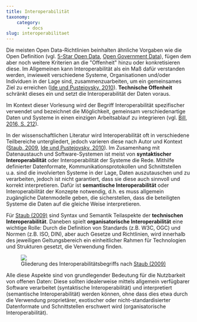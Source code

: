 ```yaml
---
title: Interoperabilität
taxonomy:
    category:
        - docs
slug: interoperabilitaet
---
```


<style>
#schaubild_interoperabilitaet svg {
  width: auto;
  height: auto;
  max-width: 750px;
}

#schaubild_interoperabilitaet svg path {
  margin:50px;
}
</style>

Die meisten Open Data-Richtlinien beinhalten ähnliche Vorgaben wie die Open Definition (vgl. [5-Star Open Data](../5star), [Open Government Data](/opendata/vorlesung/open-government-data)), fügen dem aber noch weitere Kriterien an die "Offenheit" hinzu oder konkretisieren diese. Im Allgemeinen kann Interoperabilität als ein Maß dafür verstanden werden, inwieweit verschiedene Systeme, Organisationen und/oder Individuen in der Lage sind, zusammenzuarbeiten, um ein gemeinsames Ziel zu erreichen ([Ide und Pustejovsky, 2010](/opendata/vorlesung/literatur#Ide2010)).  **Technische Offenheit** schränkt dieses ein und setzt die Interoperabilität der Daten voraus.

Im Kontext dieser Vorlesung wird der Begriff Interoperabilität spezifischer verwendet und bezeichnet die Möglichkeit, gemeinsam verschiedenartige Daten und Systeme in einen einzigen Arbeitsablauf zu integrieren (vgl. [Bill, 2016, S. 212](/opendata/vorlesung/literatur#bill2016)).

In der wissenschaftlichen Literatur wird Interoperabilität oft in verschiedene Teilbereiche untergliedert, jedoch varieren diese nach Autor und Kontext ([Staub, 2009](/opendata/vorlesung/literatur#Staub2009), [Ide und Pustejovsky, 2010](/opendata/vorlesung/literatur#Ide2010)). Im Zusamenhang mit Datenaustauch und Software-Systemen ist meist von **syntaktischer Interoperabilität** oder Interoperabilität der Systeme die Rede. Mithilfe definierter Datenformate, Kommunikationsprotokollen und Schnittstellen u.a. sind die involvierten Systeme in der Lage, Daten auszutauschen und zu verarbeiten, jedoch ist nicht garantiert, dass sie diese auch sinnvoll und korrekt interpretieren. Dafür ist **semantische Interoperabilität** oder Interoperabilität der Konzepte notwendig, d.h. es muss allgemein zugängliche Datenmodelle geben, die sicherstellen, dass die beteiligten Systeme die Daten auf die gleiche Weise interpretieren.

Für [Staub (2009)](/opendata/vorlesung/literatur#Staub2009) sind Syntax und Semantik Teilaspekte der **technischen Interoperabilität**. Daneben spielt **organisatorische Interoperabilität** eine wichtige Rolle: Durch die Definition von Standards (z.B. W3C, OGC) und Normen (z.B. ISO, DIN), aber auch Gesetze und Richtlinien, wird innerhalb des jeweiligen Geltungsbereich ein einheitlicher Rahmen für Technologien und Strukturen gesetzt, die Verwendung finden.

<figure class="image-caption">
<div id="schaubild_interoperabilitaet" width=100%>
    <noscript>
        <img src="interoperabilitaet/interoperabilitaet.png">
    </noscript>

</div>
<figcaption>Gliederung des Interoperabilitätsbegriffs nach <a href="/opendata/vorlesung/literatur#Staub2009">Staub (2009)</a></figcaption>
</figure>

Alle diese Aspekte sind von grundlegender Bedeutung für die Nutzbarkeit von offenen Daten: Diese sollten idealerweise mittels allgemein verfügbarer Software verarbeitet (syntaktische Interoperabilität) und interpretiert (semantische Interoperabilität) werden können, ohne dass dies etwa durch die Verwendung proprietärer, exotischer oder nicht-standardisierter Datenformate und Schnittstellen erschwert wird (organisatorische Interoperabilität).

<script type="text/javascript" src="interoperabilitaet/loadsvg.js"></script>
